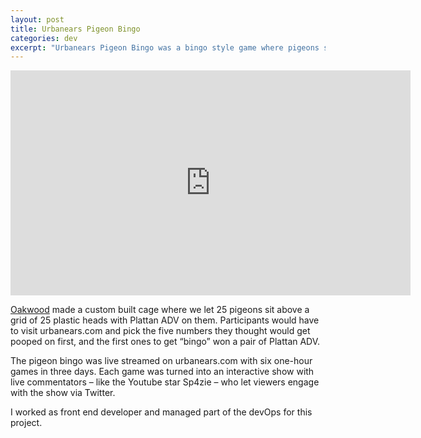 ```yaml
---
layout: post
title: Urbanears Pigeon Bingo
categories: dev
excerpt: "Urbanears Pigeon Bingo was a bingo style game where pigeons shit on the washable headphones to call the numbers."
---
```


<iframe src="https://player.vimeo.com/video/117785141?title=0&byline=0&portrait=0" width="640" height="360" frameborder="0" webkitallowfullscreen mozallowfullscreen allowfullscreen></iframe>

[Oakwood](http://oakwood.se/) made a custom built cage where we let 25 pigeons sit above a grid of 25 plastic heads with Plattan ADV on them. Participants would have to visit urbanears.com and pick the five numbers they thought would get pooped on first, and the first ones to get “bingo” won a pair of Plattan ADV.

The pigeon bingo was live streamed on urbanears.com with six one-hour games in three days. Each game was turned into an interactive show with live commentators – like the Youtube star Sp4zie – who let viewers engage with the show via Twitter.

I worked as front end developer and managed part of the devOps for this project.
